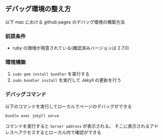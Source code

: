 ## デバッグ環境の整え方

以下 mac における github pages のデバッグ環境の構築方法

### 前提条件

-   ruby の環境が用意されている(確認済みバージョンは 2.7.0)

### 環境構築

1. `sudo gem install bundler` を実行する
2. `sudo bundler install` を実行して Jekyll の更新を行う

### デバッグコマンド

以下のコマンドを実行してローカルでページのデバッグができる

```sh
bundle exec jekyll serve
```

コマンドを実行すると `Server address` が表示される。
そこに表示されるアドレスへアクセスするとローカル内で確認ができる
